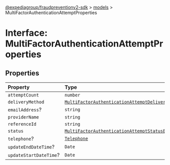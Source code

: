 [@expediagroup/fraudpreventionv2-sdk](../../index.md) > [models](../index.md) > MultiFactorAuthenticationAttemptProperties

# Interface: MultiFactorAuthenticationAttemptProperties

## Properties

| Property               | Type                                                                                                                                     |
| :--------------------- | :--------------------------------------------------------------------------------------------------------------------------------------- |
| `attemptCount`         | `number`                                                                                                                                 |
| `deliveryMethod`       | [`MultiFactorAuthenticationAttemptDeliveryMethodEnum`](../type-aliases/type-alias.MultiFactorAuthenticationAttemptDeliveryMethodEnum.md) |
| `emailAddress`?        | `string`                                                                                                                                 |
| `providerName`         | `string`                                                                                                                                 |
| `referenceId`          | `string`                                                                                                                                 |
| `status`               | [`MultiFactorAuthenticationAttemptStatusEnum`](../type-aliases/type-alias.MultiFactorAuthenticationAttemptStatusEnum.md)                 |
| `telephone`?           | [`Telephone`](../classes/class.Telephone.md)                                                                                             |
| `updateEndDateTime`?   | `Date`                                                                                                                                   |
| `updateStartDateTime`? | `Date`                                                                                                                                   |

